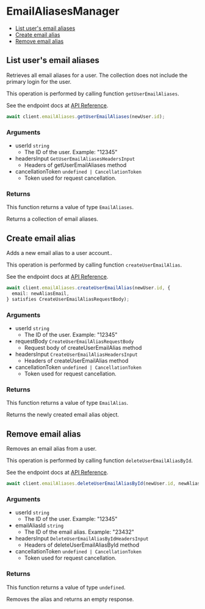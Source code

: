 # EmailAliasesManager

- [List user's email aliases](#list-users-email-aliases)
- [Create email alias](#create-email-alias)
- [Remove email alias](#remove-email-alias)

## List user's email aliases

Retrieves all email aliases for a user. The collection
does not include the primary login for the user.

This operation is performed by calling function `getUserEmailAliases`.

See the endpoint docs at
[API Reference](https://developer.box.com/reference/get-users-id-email-aliases/).

<!-- sample get_users_id_email_aliases -->

```ts
await client.emailAliases.getUserEmailAliases(newUser.id);
```

### Arguments

- userId `string`
  - The ID of the user. Example: "12345"
- headersInput `GetUserEmailAliasesHeadersInput`
  - Headers of getUserEmailAliases method
- cancellationToken `undefined | CancellationToken`
  - Token used for request cancellation.

### Returns

This function returns a value of type `EmailAliases`.

Returns a collection of email aliases.

## Create email alias

Adds a new email alias to a user account..

This operation is performed by calling function `createUserEmailAlias`.

See the endpoint docs at
[API Reference](https://developer.box.com/reference/post-users-id-email-aliases/).

<!-- sample post_users_id_email_aliases -->

```ts
await client.emailAliases.createUserEmailAlias(newUser.id, {
  email: newAliasEmail,
} satisfies CreateUserEmailAliasRequestBody);
```

### Arguments

- userId `string`
  - The ID of the user. Example: "12345"
- requestBody `CreateUserEmailAliasRequestBody`
  - Request body of createUserEmailAlias method
- headersInput `CreateUserEmailAliasHeadersInput`
  - Headers of createUserEmailAlias method
- cancellationToken `undefined | CancellationToken`
  - Token used for request cancellation.

### Returns

This function returns a value of type `EmailAlias`.

Returns the newly created email alias object.

## Remove email alias

Removes an email alias from a user.

This operation is performed by calling function `deleteUserEmailAliasById`.

See the endpoint docs at
[API Reference](https://developer.box.com/reference/delete-users-id-email-aliases-id/).

<!-- sample delete_users_id_email_aliases_id -->

```ts
await client.emailAliases.deleteUserEmailAliasById(newUser.id, newAlias.id!);
```

### Arguments

- userId `string`
  - The ID of the user. Example: "12345"
- emailAliasId `string`
  - The ID of the email alias. Example: "23432"
- headersInput `DeleteUserEmailAliasByIdHeadersInput`
  - Headers of deleteUserEmailAliasById method
- cancellationToken `undefined | CancellationToken`
  - Token used for request cancellation.

### Returns

This function returns a value of type `undefined`.

Removes the alias and returns an empty response.
